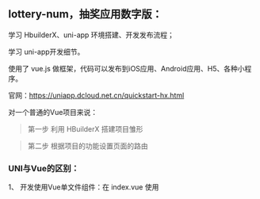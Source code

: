 ## lottery-num，抽奖应用数字版：

学习 HbuilderX、uni-app 环境搭建、开发发布流程；

学习 uni-app开发细节。

使用了 vue.js 做框架，代码可以发布到iOS应用、Android应用、H5、各种小程序。

官网：https://uniapp.dcloud.net.cn/quickstart-hx.html


对一个普通的Vue项目来说：
> 第一步 利用 HBuilderX 搭建项目雏形

> 第二步 根据项目的功能设置页面的路由


### UNI与Vue的区别：

1、 开发使用Vue单文件组件：在 index.vue 使用<template>、<script>、<style>

2、 在开发使用中，标签靠近小程序使用规范：
  
  1. div、p、ul、li 改成 view；
  
  1. span、font 改成 text；
  
  1. a 改成 navigator；
  
  1. img 改成 image； 
  
  1. uni-ui 新增了一批手机端常用的新组件，如：日期格式化、左右滑出的抽屉、可区域滚动视图容器、图标、进度条等；
  
  1. 而 vue使用web端的标签.

3、接口能力靠近小程序规范，使用的内置的API，用JS实现路由的跳转，数据的存储等，

如：uni-app：uni.navigateTo 路由与页面跳转；uni.request 网络请求。

4、数据的绑定与事件处理同 Vue.JS规范，同时补充了APP及页面的生命周期，

如：APP.Vue中 onlaunch、onshow等。

5、使用flex布局进行开发，单位是rpx（rpx是微信小程序独有的、解决屏幕自适应的尺寸单位，通过 rpx 设置元素和字体的大小，小程序在不同尺寸的屏幕下，可以实现自动适配）。

6、Uni-app可以编译到（头条，支付宝，微信，QQ，百度）小程序，安卓版，ios版，h5版。

 通过打包实现一套代码多端运行；vue在web上是为单页应用而生的，在app上，单页应用会卡死。
